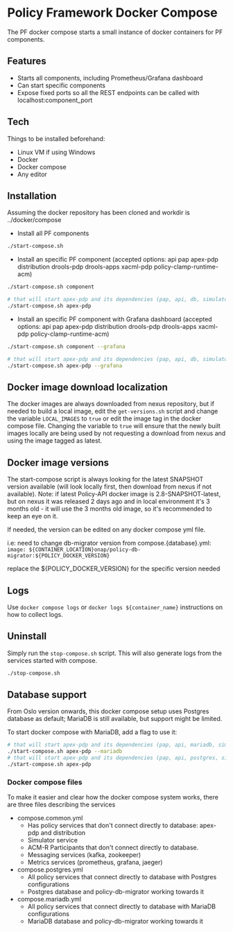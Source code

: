 # Policy Framework Docker Compose

The PF docker compose starts a small instance of docker containers for PF components.

## Features

- Starts all components, including Prometheus/Grafana dashboard
- Can start specific components
- Expose fixed ports so all the REST endpoints can be called with localhost:component_port

## Tech

Things to be installed beforehand:

- Linux VM if using Windows
- Docker
- Docker compose
- Any editor

## Installation

Assuming the docker repository has been cloned and workdir is ../docker/compose

- Install all PF components
```sh
./start-compose.sh
```

- Install an specific PF component
(accepted options: api pap apex-pdp distribution drools-pdp drools-apps xacml-pdp
policy-clamp-runtime-acm)


```sh
./start-compose.sh component

# that will start apex-pdp and its dependencies (pap, api, db, simulator)
./start-compose.sh apex-pdp
```

- Install an specific PF component with Grafana dashboard
(accepted options: api pap apex-pdp distribution drools-pdp drools-apps xacml-pdp
policy-clamp-runtime-acm)


```sh
./start-compose.sh component --grafana

# that will start apex-pdp and its dependencies (pap, api, db, simulator) + grafana and prometheus server
./start-compose.sh apex-pdp --grafana
```

## Docker image download localization

The docker images are always downloaded from nexus repository, but if needed to build a local
image, edit the ``get-versions.sh`` script and change the variable ``LOCAL_IMAGES``
to `true` or edit the image tag in the docker compose file.
Changing the variable to `true` will ensure that the newly built images locally are being used
by not requesting a download from nexus and using the image tagged as latest.


## Docker image versions

The start-compose script is always looking for the latest SNAPSHOT version available (will
look locally first, then download from nexus if not available).
Note: if latest Policy-API docker image is 2.8-SNAPSHOT-latest, but on nexus it was released
2 days ago and in local environment it's 3 months old - it will use the 3 months old image,
so it's recommended to keep an eye on it.

If needed, the version can be edited on any docker compose yml file.

i.e: need to change db-migrator version
from compose.{database}.yml:
``image: ${CONTAINER_LOCATION}onap/policy-db-migrator:${POLICY_DOCKER_VERSION}``

replace the ${POLICY_DOCKER_VERSION} for the specific version needed


## Logs

Use ``docker compose logs`` or `docker logs ${container_name}` instructions on how to collect logs.

## Uninstall

Simply run the ``stop-compose.sh`` script. This will also generate logs from the services started with compose.

```sh
./stop-compose.sh
```

## Database support

From Oslo version onwards, this docker compose setup uses Postgres database as default; MariaDB is still available,
but support might be limited.

To start docker compose with MariaDB, add a flag to use it:

```sh
# that will start apex-pdp and its dependencies (pap, api, mariadb, simulator)
./start-compose.sh apex-pdp --mariadb
# that will start apex-pdp and its dependencies (pap, api, postgres, simulator)
./start-compose.sh apex-pdp
```

### Docker compose files

To make it easier and clear how the docker compose system works, there are three files describing the services
- compose.common.yml
  - Has policy services that don't connect directly to database: apex-pdp and distribution
  - Simulator service
  - ACM-R Participants that don't connect directly to database.
  - Messaging services (kafka, zookeeper)
  - Metrics services (prometheus, grafana, jaeger)
- compose.postgres.yml
  - All policy services that connect directly to database with Postgres configurations
  - Postgres database and policy-db-migrator working towards it
- compose.mariadb.yml
  - All policy services that connect directly to database with MariaDB configurations
  - MariaDB database and policy-db-migrator working towards it
